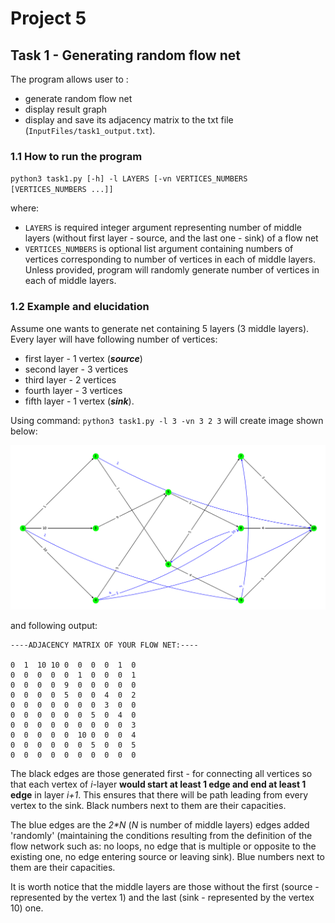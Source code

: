 # Project 5

## Task 1 - Generating random flow net

The program allows user to :
- generate random flow net
- display result graph 
- display and save its adjacency matrix to the txt file (`InputFiles/task1_output.txt`).

### 1.1 How to run the program

`python3 task1.py [-h] -l LAYERS [-vn VERTICES_NUMBERS [VERTICES_NUMBERS ...]]`

where:
- `LAYERS` is required integer argument representing number of middle layers (without first layer - source, and the last one - sink) of a flow net
- `VERTICES_NUMBERS` is optional list argument containing numbers of vertices corresponding to number of vertices in each of middle layers. Unless provided, program will randomly generate number of vertices in each of middle layers.

### 1.2 Example and elucidation

Assume one wants to generate net containing 5 layers (3 middle layers).
Every layer will have following number of vertices:
- first layer - 1 vertex (***source***)
- second layer - 3 vertices
- third layer - 2 vertices
- fourth layer - 3 vertices
- fifth layer - 1 vertex (***sink***).

Using command: `python3 task1.py -l 3 -vn 3 2 3` will create image shown below:

![task1_example](Preview/task1.png)

and following output:
```
----ADJACENCY MATRIX OF YOUR FLOW NET:----

0  1  10 10 0  0  0  0  1  0
0  0  0  0  0  1  0  0  0  1
0  0  0  0  9  0  0  0  0  0
0  0  0  0  5  0  0  4  0  2
0  0  0  0  0  0  0  3  0  0
0  0  0  0  0  0  5  0  4  0
0  0  0  0  0  0  0  0  0  3
0  0  0  0  0  10 0  0  0  4
0  0  0  0  0  0  5  0  0  5
0  0  0  0  0  0  0  0  0  0
```

The black edges are those generated first - for connecting all vertices so that each vertex of *i*-layer **would start at least 1 edge and end at least 1 edge** in layer *i+1*. This ensures that there will be path leading from every vertex to the sink. Black numbers next to them are their capacities.

The blue edges are the *2\*N* (*N* is number of middle layers) edges added 'randomly' 
(maintaining the conditions resulting from the definition of the flow network such as: no loops, no edge that is multiple or opposite to the existing one, no edge entering source or leaving sink). Blue numbers next to them are their capacities.

It is worth notice that the middle layers are those without the first (source - represented by the vertex 1) and the last (sink - represented by the vertex 10) one.
